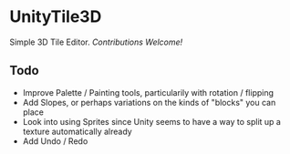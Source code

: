 # UnityTile3D
Simple 3D Tile Editor. *Contributions Welcome!*

## Todo
- Improve Palette / Painting tools, particularily with rotation / flipping
- Add Slopes, or perhaps variations on the kinds of "blocks" you can place
- Look into using Sprites since Unity seems to have a way to split up a texture automatically already
- Add Undo / Redo
